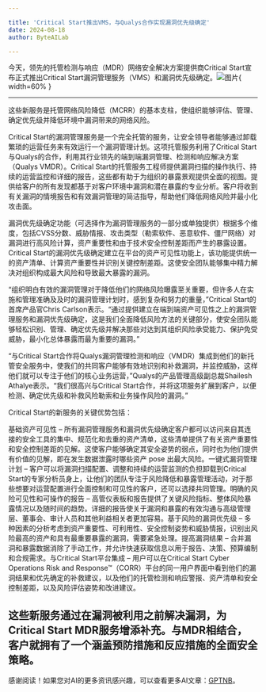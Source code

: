 ```yaml
---

title: 'Critical Start推出VMS，与Qualys合作实现漏洞优先级确定'
date: 2024-08-18
author: ByteAILab

---
```


今天，领先的托管检测与响应（MDR）网络安全解决方案提供商Critical Start宣布正式推出Critical Start漏洞管理服务（VMS）和漏洞优先级确定。![图片](https://ai-techpark.com/wp-content/uploads/2024/08/Critical-960x540.jpg){ width=60% }

---
这些新服务是托管网络风险降低（MCRR）的基本支柱，使组织能够评估、管理、确定优先级并降低环境中漏洞带来的网络风险。

Critical Start的漏洞管理服务是一个完全托管的服务，让安全领导者能够通过卸载繁琐的运营任务来有效运行一个漏洞管理计划。这项托管服务利用了Critical Start与Qualys的合作，利用其行业领先的端到端漏洞管理、检测和响应解决方案（Qualys VMDR）。Critical Start的托管服务工程师提供漏洞扫描的操作执行、持续的运营监控和详细的报告，这些都有助于为组织的暴露景观提供全面的视图。提供给客户的所有发现都基于对客户环境中漏洞和潜在暴露的专业分析。客户将收到有关漏洞的情境报告和有效漏洞管理的简洁指导，帮助他们降低网络风险并最小化攻击面。

漏洞优先级确定功能（可选择作为漏洞管理服务的一部分或单独提供）根据多个维度，包括CVSS分数、威胁情报、攻击类型（勒索软件、恶意软件、僵尸网络）对漏洞进行高风险计算，资产重要性和由于技术安全控制差距而产生的暴露设置。Critical Start的漏洞优先级确定建立在平台的资产可见性功能上，该功能提供统一的资产清单、计算资产重要性并识别关键控制差距。这使安全团队能够集中精力解决对组织构成最大风险和导致最大暴露的漏洞。

“组织明白有效的漏洞管理对于降低他们的网络风险曝露至关重要，但许多人在实施和管理准确及及时的漏洞管理计划时，感到复杂和努力的重量，”Critical Start的首席产品官Chris Carlson表示。“通过提供建立在端到端资产可见性之上的漏洞管理服务和漏洞优先级确定，这是我们全面降低风险方法的关键部分，使安全团队能够轻松识别、管理、确定优先级并解决那些对达到其组织风险承受能力、保护免受威胁，最小化总体暴露而最为重要的漏洞。”

“与Critical Start合作将Qualys漏洞管理检测和响应（VMDR）集成到他们的新托管安全服务中，使我们的共同客户能够有效地识别和补救漏洞，并监控威胁，这样他们就可以专注于他们的核心业务运营，”Qualys的产品管理高级副总裁Shailesh Athalye表示。“我们很高兴与Critical Start合作，并将这项服务扩展到客户，以便检测、确定优先级和补救风险勒索和业务操作风险的漏洞。”

Critical Start的新服务的关键优势包括：

基础资产可见性 – 所有漏洞管理服务和漏洞优先级确定客户都可以访问来自其连接的安全工具的集中、规范化和去重的资产清单，这些清单提供了有关资产重要性和安全控制差距的见解。这使客户能够确定其安全姿势的弱点，同时也为他们提供有价值的见解，即在发生数据泄露时哪些资产 pose 出最大风险。一键式漏洞管理计划 – 客户可以将漏洞扫描配置、调整和持续的运营监测的负担卸载到Critical Start的专家分析员身上，让他们的团队专注于风险降低和暴露管理活动，对于那些想要对运营配置进行全面控制和可见性的客户，还可以选择共同管理。明确的风险可见性和可操作的报告 – 高管仪表板和报告提供了关键风险指标、整体风险暴露情况以及随时间的趋势。详细的报告使关于漏洞和暴露的有效沟通与高级管理层、董事会、审计人员和其他利益相关者更加容易。基于风险的漏洞优先级 – 多种因素的分析考虑到资产重要性、可利用性、安全控制姿势和威胁情报，识别出风险最高的资产和具有最重要暴露的漏洞，需要紧急处理。提高漏洞结果 – 合并漏洞和暴露数据消除了手动工作，并允许快速获取信息以用于报告、决策、预算编制和合规需求。与Critical Start平台集成 – 用户可以在Critical Start Cyber Operations Risk and Response™（CORR）平台的同一用户界面中看到他们的漏洞结果和优先确定的补救建议，以及他们的托管检测和响应警报、资产清单和安全控制差距，以及风险评估姿势和改进建议。

这些新服务通过在漏洞被利用之前解决漏洞，为Critical Start MDR服务增添补充。与MDR相结合，客户就拥有了一个涵盖预防措施和反应措施的全面安全策略。
---
感谢阅读！如果您对AI的更多资讯感兴趣，可以查看更多AI文章：[GPTNB](https://gptnb.com)。